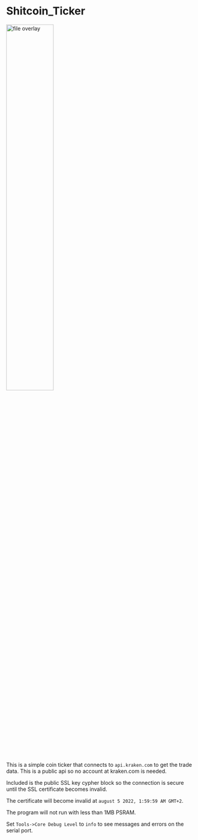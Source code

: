 # Shitcoin_Ticker

<img src="https://user-images.githubusercontent.com/24290108/148062158-45a9d093-6d68-4bf7-bff5-e8cd5f775aad.jpg" width="50%" alt="file overlay">

This is a simple coin ticker that connects to `api.kraken.com` to get the trade data. This is a public api so no account at kraken.com is needed.

Included is the public SSL key cypher block so the connection is secure until the SSL certificate becomes invalid.

The certificate will become invalid at `august 5 2022, 1:59:59 AM GMT+2`.

The program will not run with less than 1MB PSRAM. 

Set `Tools->Core Debug Level` to `info` to see messages and errors on the serial port.
